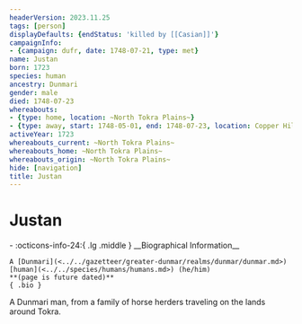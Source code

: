 ```yaml
---
headerVersion: 2023.11.25
tags: [person]
displayDefaults: {endStatus: 'killed by [[Casian]]'}
campaignInfo:
- {campaign: dufr, date: 1748-07-21, type: met}
name: Justan
born: 1723
species: human
ancestry: Dunmari
gender: male
died: 1748-07-23
whereabouts:
- {type: home, location: ~North Tokra Plains~}
- {type: away, start: 1748-05-01, end: 1748-07-23, location: Copper Hills}
activeYear: 1723
whereabouts_current: ~North Tokra Plains~
whereabouts_home: ~North Tokra Plains~
whereabouts_origin: ~North Tokra Plains~
hide: [navigation]
title: Justan
---
```

# Justan
<div class="grid cards ext-narrow-margin ext-one-column" markdown>
- :octicons-info-24:{ .lg .middle } __Biographical Information__

    A [Dunmari](<../../gazetteer/greater-dunmar/realms/dunmar/dunmar.md>) [human](<../../species/humans/humans.md>) (he/him)  
    **(page is future dated)**  
    { .bio }

</div>



A Dunmari man, from a family of horse herders traveling on the lands around Tokra. 

